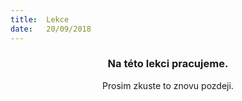 ```yaml
---
title:  Lekce
date:   20/09/2018
---
```


### <center>Na této lekci pracujeme.</center>
<center>Prosim zkuste to znovu pozdeji.</center>
